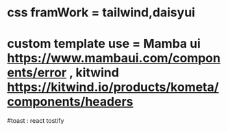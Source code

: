 # css framWork =  tailwind,daisyui
# custom template use = Mamba ui https://www.mambaui.com/components/error , kitwind https://kitwind.io/products/kometa/components/headers

#toast : react tostify


